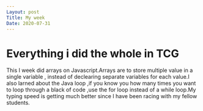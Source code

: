 ```yaml
---
Layout: post
Title: My week
Date: 2020-07-31
---
```

# Everything i did the whole in TCG

This I week did arrays on Javascript.Arrays are to store multiple value in a single variable , 
instead of declearing separate variables for each value.I also larned about the Java loop ,if you know you how
many times you want to loop through a black of code ,use the for loop instead of a while loop.My typing speed is 
getting much better since I have been racing with my fellow students.     